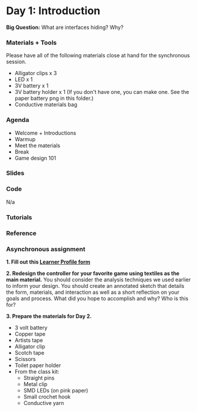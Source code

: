 # Day 1: Introduction
**Big Question:** What are interfaces hiding? Why?

### Materials + Tools
Please have all of the following materials close at hand for the synchronous session.
- Alligator clips x 3
- LED x 1
- 3V battery x 1
- 3V battery holder x 1 (If you don't have one, you can make one. See the paper battery png in this folder.)
- Conductive materials bag

### Agenda
- Welcome + Introductions
- Warmup
- Meet the materials
- Break
- Game design 101

### Slides

### Code 
N/a

### Tutorials

### Reference

### Asynchronous assignment
**1. Fill out this [Learner Profile form](https://docs.google.com/forms/d/e/1FAIpQLScaq-mlHV0mVsZCHXSKnL11MgIg9-bGX9st0Z-lgdbYoQeWYA/viewform)**

**2. Redesign the controller for your favorite game using textiles as the main material.** You should consider the analysis techniques we used earlier to inform your design. You should create an annotated sketch that details the form, materials, and interaction as well as a short reflection on your goals and process. What did you hope to accomplish and why? Who is this for? 

**3. Prepare the materials for Day 2.** 
- 3 volt battery
- Copper tape
- Artists tape
- Alligator clip
- Scotch tape
- Scissors
- Toilet paper holder
- From the class kit:
  - Straight pins
  - Metal clip
  - SMD LEDs (on pink paper)
  - Small crochet hook
  - Conductive yarn



